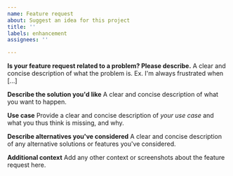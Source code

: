 ```yaml
---
name: Feature request
about: Suggest an idea for this project
title: ''
labels: enhancement
assignees: ''

---
```


<!--
Note that this version of OpenBoard is focusing only on a few things. You can add a feature request, but at the current stage it's unlikely it will get implemented.
-->

**Is your feature request related to a problem? Please describe.**
A clear and concise description of what the problem is. Ex. I'm always frustrated when [...]

**Describe the solution you'd like**
A clear and concise description of what you want to happen.

**Use case**
Provide a clear and concise description of *your use case* and what you thus think is missing, and why.

**Describe alternatives you've considered**
A clear and concise description of any alternative solutions or features you've considered.

**Additional context**
Add any other context or screenshots about the feature request here.

